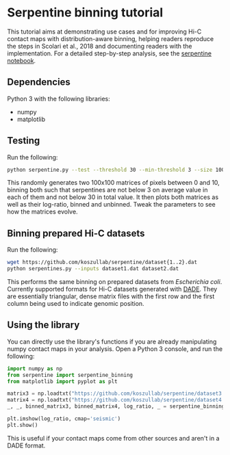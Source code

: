 # Serpentine binning tutorial

This tutorial aims at demonstrating use cases and for improving Hi-C contact maps with distribution-aware binning, helping readers reproduce the steps in Scolari et al., 2018 and documenting readers with the implementation. For a detailed step-by-step analysis, see the [serpentine notebook](notebooks/demo_yeast.ipynb).

## Dependencies

Python 3 with the following libraries:

* numpy
* matplotlib

## Testing

Run the following:

```bash
python serpentine.py --test --threshold 30 --min-threshold 3 --size 100
```

This randomly generates two 100x100 matrices of pixels between 0 and 10, binning both such that serpentines are not below 3 on average value in each of them and not below 30 in total value. It then plots both matrices as well as their log-ratio, binned and unbinned. Tweak the parameters to see how the matrices evolve.

## Binning prepared Hi-C datasets

Run the following:

```bash
wget https://github.com/koszullab/serpentine/dataset{1..2}.dat
python serpentines.py --inputs dataset1.dat dataset2.dat
```

This performs the same binning on prepared datasets from *Escherichia coli*. Currently supported formats for Hi-C datasets generated with [DADE](https://github.com/koszullab/DADE). They are essentially triangular, dense matrix files with the first row and the first column being used to indicate genomic position.

## Using the library

You can directly use the library's functions if you are already manipulating numpy contact maps in your analysis. Open a Python 3 console, and run the following:

```python
import numpy as np
from serpentine import serpentine_binning
from matplotlib import pyplot as plt

matrix3 = np.loadtxt("https://github.com/koszullab/serpentine/dataset3.dat", dtype=np.float64)
matrix4 = np.loadtxt("https://github.com/koszullab/serpentine/dataset4.dat", dtype=np.float64)
_, _, binned_matrix3, binned_matrix4, log_ratio, _ = serpentine_binning(matrix3, matrix4)

plt.imshow(log_ratio, cmap='seismic')
plt.show()

```

This is useful if your contact maps come from other sources and aren't in a DADE format.
